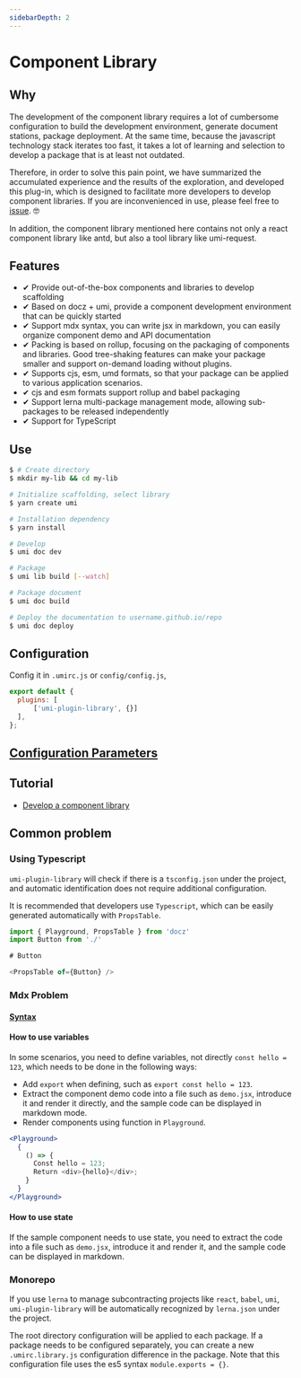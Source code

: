 ```yaml
---
sidebarDepth: 2
---
```


# Component Library

## Why

The development of the component library requires a lot of cumbersome configuration to build the development environment, generate document stations, package deployment. At the same time, because the javascript technology stack iterates too fast, it takes a lot of learning and selection to develop a package that is at least not outdated.

Therefore, in order to solve this pain point, we have summarized the accumulated experience and the results of the exploration, and developed this plug-in, which is designed to facilitate more developers to develop component libraries. If you are inconvenienced in use, please feel free to [issue](https://github.com/umijs/umi-plugin-library/issues). 🤓

In addition, the component library mentioned here contains not only a react component library like antd, but also a tool library like umi-request.

## Features

- ✔︎ Provide out-of-the-box components and libraries to develop scaffolding
- ✔︎ Based on docz + umi, provide a component development environment that can be quickly started
- ✔︎ Support mdx syntax, you can write jsx in markdown, you can easily organize component demo and API documentation
- ✔︎ Packing is based on rollup, focusing on the packaging of components and libraries. Good tree-shaking features can make your package smaller and support on-demand loading without plugins.
- ✔︎ Supports cjs, esm, umd formats, so that your package can be applied to various application scenarios.
- ✔︎ cjs and esm formats support rollup and babel packaging
- ✔︎ Support lerna multi-package management mode, allowing sub-packages to be released independently
- ✔︎ Support for TypeScript

## Use

```bash
$ # Create directory
$ mkdir my-lib && cd my-lib

# Initialize scaffolding, select library
$ yarn create umi

# Installation dependency
$ yarn install

# Develop
$ umi doc dev

# Package
$ umi lib build [--watch]

# Package document
$ umi doc build

# Deploy the documentation to username.github.io/repo
$ umi doc deploy
```

## Configuration

Config it in `.umirc.js` or `config/config.js`,

```js
export default {
  plugins: [
      ['umi-plugin-library', {}]
  ],
};
```

## [Configuration Parameters](/config/#component-library)

## Tutorial

- [Develop a component library](/guide/library-step-by-step.html)

## Common problem

### Using Typescript

`umi-plugin-library` will check if there is a `tsconfig.json` under the project, and automatic identification does not require additional configuration.

It is recommended that developers use `Typescript`, which can be easily generated automatically with `PropsTable`.

```js
import { Playground, PropsTable } from 'docz'
import Button from './'

# Button

<PropsTable of={Button} />
```

### Mdx Problem

#### [Syntax](https://mdxjs.com/syntax)

#### How to use variables

In some scenarios, you need to define variables, not directly `const hello = 123`, which needs to be done in the following ways:

- Add `export` when defining, such as `export const hello = 123`.
- Extract the component demo code into a file such as `demo.jsx`, introduce it and render it directly, and the sample code can be displayed in markdown mode.
- Render components using function in `Playground`.

```jsx
<Playground>
  {
    () => {
      Const hello = 123;
      Return <div>{hello}</div>;
    }
  }
</Playground>
```

#### How to use state

If the sample component needs to use state, you need to extract the code into a file such as `demo.jsx`, introduce it and render it, and the sample code can be displayed in markdown.

### Monorepo

If you use `lerna` to manage subcontracting projects like `react`, `babel`, `umi`, `umi-plugin-library` will be automatically recognized by `lerna.json` under the project.

The root directory configuration will be applied to each package. If a package needs to be configured separately, you can create a new `.umirc.library.js` configuration difference in the package. Note that this configuration file uses the es5 syntax `module.exports = {}`.
